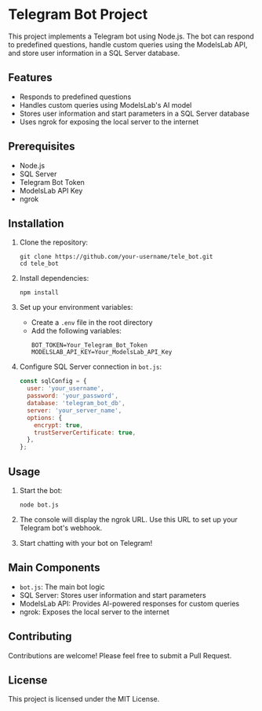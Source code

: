 # Telegram Bot Project

This project implements a Telegram bot using Node.js. The bot can respond to predefined questions, handle custom queries using the ModelsLab API, and store user information in a SQL Server database.

## Features

- Responds to predefined questions
- Handles custom queries using ModelsLab's AI model
- Stores user information and start parameters in a SQL Server database
- Uses ngrok for exposing the local server to the internet

## Prerequisites

- Node.js
- SQL Server
- Telegram Bot Token
- ModelsLab API Key
- ngrok

## Installation

1. Clone the repository:
   ```
   git clone https://github.com/your-username/tele_bot.git
   cd tele_bot
   ```

2. Install dependencies:
   ```
   npm install
   ```

3. Set up your environment variables:
   - Create a `.env` file in the root directory
   - Add the following variables:
     ```
     BOT_TOKEN=Your_Telegram_Bot_Token
     MODELSLAB_API_KEY=Your_ModelsLab_API_Key
     ```

4. Configure SQL Server connection in `bot.js`:
   ```javascript
   const sqlConfig = {
     user: 'your_username',
     password: 'your_password',
     database: 'telegram_bot_db',
     server: 'your_server_name',
     options: {
       encrypt: true,
       trustServerCertificate: true,
     },
   };
   ```

## Usage

1. Start the bot:
   ```
   node bot.js
   ```

2. The console will display the ngrok URL. Use this URL to set up your Telegram bot's webhook.

3. Start chatting with your bot on Telegram!

## Main Components

- `bot.js`: The main bot logic
- SQL Server: Stores user information and start parameters
- ModelsLab API: Provides AI-powered responses for custom queries
- ngrok: Exposes the local server to the internet

## Contributing

Contributions are welcome! Please feel free to submit a Pull Request.

## License

This project is licensed under the MIT License.
